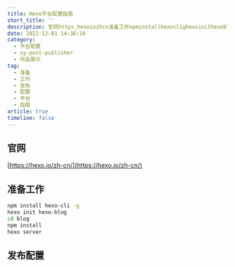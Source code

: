 ```yaml
---
title: Hexo平台配置指南
short_title: ''
description: 官网https_hexoiozhcn准备工作npminstallhexoclighexoinithexoblogcdblognpminstallhexoserver发布配置‍
date: 2022-12-01 14:36:10
category:
  - 平台配置
  - sy-post-publisher
  - 作品展示
tag:
  - 准备
  - 工作
  - 发布
  - 配置
  - 平台
  - 指南
article: true
timeline: false
---
```

## 官网

[https://hexo.io/zh-cn/](https://hexo.io/zh-cn/)

## 准备工作

```bash
npm install hexo-cli -g
hexo init hexo-blog
cd blog
npm install
hexo server
```

## 发布配置

‍